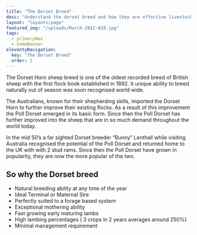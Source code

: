 ```yaml
---
title: "The Dorset Breed"
desc: "Understand the dorset breed and how they are effective livestock"
layout: "layouts/page"
featured_img: "/uploads/March-2012-019.jpg"
tags:
  - primaryNav
  - homeBanner
eleventyNavigation:
  key: "The Dorset Breed"
  order: 2
---
```


The Dorset Horn sheep breed is one of the oldest recorded breed of British sheep with the first flock book established in 1892. It unique ability to breed naturally out of season was soon recognised world wide.

The Australians, known for their shepherding skills, imported the Dorset Horn to further improve their existing flocks. As a result of this improvement the Poll Dorset emerged in its basic form. Since then the Poll Dorset has further improved into the sheep that are in so much demand throughout the world today.

In the mid 50’s a far sighted Dorset breeder “Bunny” Lenthall while visiting Australia  recognised the potential of the Poll Dorset and returned home to the UK with with 2 stud rams. Since then the Poll Dorset have grown in popularity, they are now the more popular of the two.

## So why the Dorset breed

* Natural breeding ability at any time of the year
* Ideal Terminal or Maternal Sire
* Perfectly suited to a forage based system
* Exceptional mothering ability
* Fast growing early maturing lambs
* High lambing percentages ( 3 crops in 2 years averages around 250%)
* Minimal management requirement
